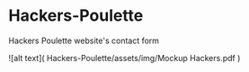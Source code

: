 # Hackers-Poulette
Hackers Poulette website's contact form
 	
 ![alt text]( Hackers-Poulette/assets/img/Mockup Hackers.pdf )
